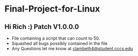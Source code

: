 # Final-Project-for-Linux
Hi Rich :)
Patch V1.0.0.0
---------------------------------------------------------
- File containing a script that can count to 50.
- Squashed all bugs possibly contained in the file
- Any Questions let me know at clambeth4@student.cccs.edu
